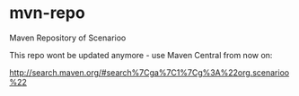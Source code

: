 mvn-repo
========

Maven Repository of Scenarioo

This repo wont be updated anymore - use Maven Central from now on:

http://search.maven.org/#search%7Cga%7C1%7Cg%3A%22org.scenarioo%22
